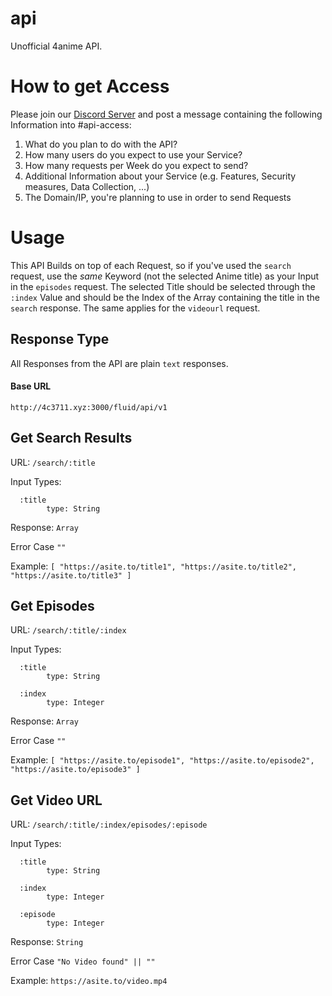 # api
Unofficial 4anime API.

# How to get Access
Please join our [Discord Server](https://discord.gg/tvDXKZSzqd) and post a message containing the following Information into #api-access:
1. What do you plan to do with the API?
2. How many users do you expect to use your Service?
3. How many requests per Week do you expect to send?
4. Additional Information about your Service (e.g. Features, Security measures, Data Collection, ...)
5. The Domain/IP, you're planning to use in order to send Requests

# Usage
This API Builds on top of each Request, so if you've used the `search` request, use the *same* Keyword (not the selected Anime title) as your Input in the `episodes` request.
The selected Title should be selected through the `:index` Value and should be the Index of the Array containing the title in the `search` response.
The same applies for the `videourl` request.
## Response Type

All Responses from the API are plain `text` responses.

#### Base URL
```http://4c3711.xyz:3000/fluid/api/v1```

## Get Search Results

URL: ```/search/:title```

Input Types: 

      :title
            type: String
      
Response: `Array`

Error Case ` "" `

Example: `[ "https://asite.to/title1", "https://asite.to/title2", "https://asite.to/title3" ]`


## Get Episodes

URL: ```/search/:title/:index```

Input Types: 

      :title
            type: String
      
      :index
            type: Integer
      
Response: `Array`

Error Case ` "" `

Example: `[ "https://asite.to/episode1", "https://asite.to/episode2", "https://asite.to/episode3" ]`


## Get Video URL

URL: ```/search/:title/:index/episodes/:episode```

Input Types: 

      :title
            type: String
      
      :index
            type: Integer
      
      :episode
            type: Integer
      
Response: `String`

Error Case ` "No Video found" || "" `

Example: `https://asite.to/video.mp4`
